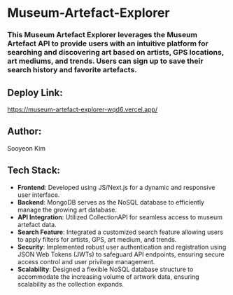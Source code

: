 # Museum-Artefact-Explorer
### This Museum Artefact Explorer leverages the Museum Artefact API to provide users with an intuitive platform for searching and discovering art based on artists, GPS locations, art mediums, and trends. Users can sign up to save their search history and favorite artefacts.
## Deploy Link: 
https://museum-artefact-explorer-wqd6.vercel.app/
## Author: 
Sooyeon Kim
## Tech Stack:
  - **Frontend**: Developed using JS/Next.js for a dynamic and responsive user interface.
  - **Backend**: MongoDB serves as the NoSQL database to efficiently manage the growing art database.
  - **API Integration**: Utilized CollectionAPI for seamless access to museum artefact data.
  - **Search Feature**: Integrated a customized search feature allowing users to apply filters for artists, GPS, art medium, and trends.
  - **Security**: Implemented robust user authentication and registration using JSON Web Tokens (JWTs) to safeguard API endpoints, ensuring secure access control and user privilege management.
  - **Scalability**: Designed a flexible NoSQL database structure to accommodate the increasing volume of artwork data, ensuring scalability as the collection expands.
